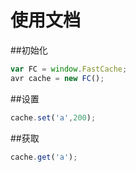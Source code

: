 # 使用文档

##初始化

```js
var FC = window.FastCache;
avr cache = new FC();
```
##设置

```js
cache.set('a',200);
```

##获取
```js
cache.get('a');
```
